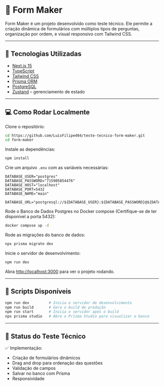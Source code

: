 # 📝 Form Maker

Form Maker é um projeto desenvolvido como teste técnico. Ele permite a criação dinâmica de formulários com múltiplos tipos de perguntas, organização por ordem, e visual responsivo com Tailwind CSS.

---

## 🚀 Tecnologias Utilizadas

- [Next.js 15](https://nextjs.org/)
- [TypeScript](https://www.typescriptlang.org/)
- [Tailwind CSS](https://tailwindcss.com/)
- [Prisma ORM](https://www.prisma.io/)
- [PostgreSQL](https://www.postgresql.org/)
- [Zustand](https://github.com/pmndrs/zustand) – gerenciamento de estado

---

## 💻 Como Rodar Localmente

Clone o repositório:

```bash
cd https://github.com/LuisFilipe404/teste-tecnico-form-maker.git
cd form-maker
```

Instale as dependências:

```bash
npm install
```

Crie um arquivo `.env` com as variáveis necessárias:

```env
DATABASE_USER="postgres"
DATABASE_PASSWORD="715905854476"
DATABASE_HOST="localhost"
DATABASE_PORT=5432
DATABASE_NAME="main"

DATABASE_URL="postgresql://${DATABASE_USER}:${DATABASE_PASSWORD}@${DATABASE_HOST}:${DATABASE_PORT}/${DATABASE_NAME}"
```

Rode o Banco de Dados Postgres no Docker compose (Certifique-se de ter disponível a porta 5432):

```bash
docker compose up -d
```

Rode as migrações do banco de dados:

```bash
npx prisma migrate dev
```

Inicie o servidor de desenvolvimento:

```bash
npm run dev
```

Abra [http://localhost:3000](http://localhost:3000) para ver o projeto rodando.

---

## 📜 Scripts Disponíveis

```bash
npm run dev         # Inicia o servidor de desenvolvimento
npm run build       # Gera o build de produção
npm run start       # Inicia o servidor após o build
npx prisma studio   # Abre o Prisma Studio para visualizar o banco
```

---

## 🧪 Status do Teste Técnico

✅  Implementação:

- Criação de formulários dinâmicos  
- Drag and drop para ordenação das questões  
- Validação de campos  
- Salvar no banco com Prisma  
- Responsividade

